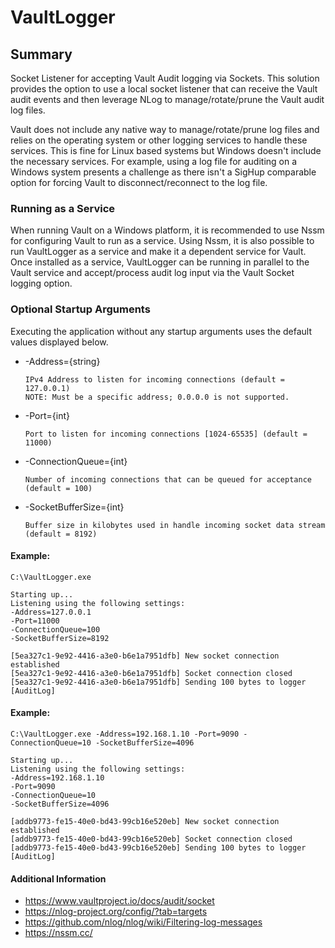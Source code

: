 # VaultLogger

## Summary
Socket Listener for accepting Vault Audit logging via Sockets.  This solution provides the option to use a local socket listener that can receive the Vault audit events and then leverage NLog to manage/rotate/prune the Vault audit log files.

Vault does not include any native way to manage/rotate/prune log files and relies on the operating system or other logging services to handle these services.  This is fine for Linux based systems but Windows doesn't include the necessary services.  For example, using a log file for auditing on a Windows system presents a challenge as there isn't a SigHup comparable option for forcing Vault to disconnect/reconnect to the log file.

### Running as a Service
When running Vault on a Windows platform, it is recommended to use Nssm for configuring Vault to run as a service.  Using Nssm, it is also possible to run VaultLogger as a service and make it a dependent service for Vault.  Once installed as a service, VaultLogger can be running in parallel to the Vault service and accept/process audit log input via the Vault Socket logging option. 

### Optional Startup Arguments
Executing the application without any startup arguments uses the default values displayed below.

  * -Address={string}
  
        IPv4 Address to listen for incoming connections (default = 127.0.0.1)
        NOTE: Must be a specific address; 0.0.0.0 is not supported.
  * -Port={int}
  
        Port to listen for incoming connections [1024-65535] (default = 11000)
  * -ConnectionQueue={int}
  
        Number of incoming connections that can be queued for acceptance (default = 100)
  * -SocketBufferSize={int}

        Buffer size in kilobytes used in handle incoming socket data stream (default = 8192)

#### Example:
```
C:\VaultLogger.exe

Starting up...
Listening using the following settings:
-Address=127.0.0.1
-Port=11000
-ConnectionQueue=100
-SocketBufferSize=8192

[5ea327c1-9e92-4416-a3e0-b6e1a7951dfb] New socket connection established
[5ea327c1-9e92-4416-a3e0-b6e1a7951dfb] Socket connection closed
[5ea327c1-9e92-4416-a3e0-b6e1a7951dfb] Sending 100 bytes to logger [AuditLog]
```

#### Example:
```
C:\VaultLogger.exe -Address=192.168.1.10 -Port=9090 -ConnectionQueue=10 -SocketBufferSize=4096

Starting up...
Listening using the following settings:
-Address=192.168.1.10
-Port=9090
-ConnectionQueue=10
-SocketBufferSize=4096

[addb9773-fe15-40e0-bd43-99cb16e520eb] New socket connection established
[addb9773-fe15-40e0-bd43-99cb16e520eb] Socket connection closed
[addb9773-fe15-40e0-bd43-99cb16e520eb] Sending 100 bytes to logger [AuditLog]
```

#### Additional Information
  * https://www.vaultproject.io/docs/audit/socket
  * https://nlog-project.org/config/?tab=targets
  * https://github.com/nlog/nlog/wiki/Filtering-log-messages
  * https://nssm.cc/
